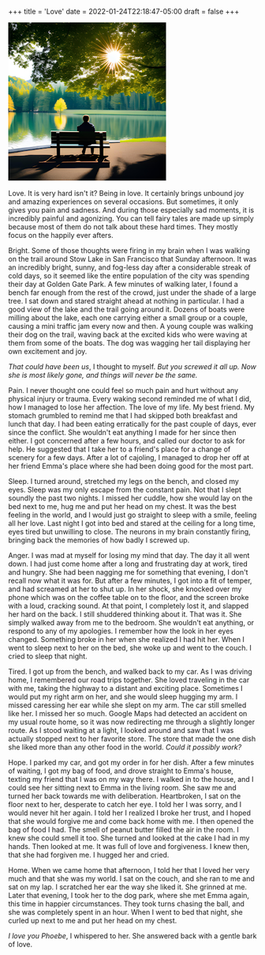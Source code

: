 +++
title = 'Love'
date = 2022-01-24T22:18:47-05:00
draft = false
+++

![love](../../content/images/love.png)

Love. It is very hard isn't it? Being in love. It certainly brings unbound joy and amazing experiences on several occasions. But sometimes, it only gives you pain and sadness. And during those especially sad moments, it is incredibly painful and agonizing. You can tell fairy tales are made up simply because most of them do not talk about these hard times. They mostly focus on the happily ever afters.
 

Bright. Some of those thoughts were firing in my brain when I was walking on the trail around Stow Lake in San Francisco that Sunday afternoon. It was an incredibly bright, sunny, and fog-less day after a considerable streak of cold days, so it seemed like the entire population of the city was spending their day at Golden Gate Park. A few minutes of walking later, I found a bench far enough from the rest of the crowd, just under the shade of a large tree. I sat down and stared straight ahead at nothing in particular. I had a good view of the lake and the trail going around it. Dozens of boats were milling about the lake, each one carrying either a small group or a couple, causing a mini traffic jam every now and then. A young couple was walking their dog on the trail, waving back at the excited kids who were waving at them from some of the boats. The dog was wagging her tail displaying her own excitement and joy.


*That could have been us*, I thought to myself. *But you screwed it all up. Now she is most likely gone, and things will never be the same.*

Pain. I never thought one could feel so much pain and hurt without any physical injury or trauma. Every waking second reminded me of what I did, how I managed to lose her affection. The love of my life. My best friend. My stomach grumbled to remind me that I had skipped both breakfast and lunch that day. I had been eating erratically for the past couple of days, ever since the conflict. She wouldn't eat anything I made for her since then either. I got concerned after a few hours, and called our doctor to ask for help. He suggested that I take her to a friend's place for a change of scenery for a few days. After a lot of cajoling, I managed to drop her off at her friend Emma's place where she had been doing good for the most part.

Sleep. I turned around, stretched my legs on the bench, and closed my eyes. Sleep was my only escape from the constant pain. Not that I slept soundly the past two nights. I missed her cuddle, how she would lay on the bed next to me, hug me and put her head on my chest. It was the best feeling in the world, and I would just go straight to sleep with a smile, feeling all her love. Last night I got into bed and stared at the ceiling for a long time, eyes tired but unwilling to close. The neurons in my brain constantly firing, bringing back the memories of how badly I screwed up.

Anger. I was mad at myself for losing my mind that day. The day it all went down. I had just come home after a long and frustrating day at work, tired and hungry. She had been nagging me for something that evening, I don't recall now what it was for. But after a few minutes, I got into a fit of temper, and had screamed at her to shut up. In her shock, she knocked over my phone which was on the coffee table on to the floor, and the screen broke with a loud, cracking sound. At that point, I completely lost it, and slapped her hard on the back. I still shuddered thinking about it. That was it. She simply walked away from me to the bedroom. She wouldn't eat anything, or respond to any of my apologies. I remember how the look in her eyes changed. Something broke in her when she realized I had hit her. When I went to sleep next to her on the bed, she woke up and went to the couch. I cried to sleep that night.

Tired. I got up from the bench, and walked back to my car. As I was driving home, I remembered our road trips together. She loved traveling in the car with me, taking the highway to a distant and exciting place. Sometimes I would put my right arm on her, and she would sleep hugging my arm. I missed caressing her ear while she slept on my arm. The car still smelled like her. I missed her so much. Google Maps had detected an accident on my usual route home, so it was now redirecting me through a slightly longer route. As I stood waiting at a light, I looked around and saw that I was actually stopped next to her favorite store. The store that made the one dish she liked more than any other food in the world. *Could it possibly work?*

Hope. I parked my car, and got my order in for her dish. After a few minutes of waiting, I got my bag of food, and drove straight to Emma's house, texting my friend that I was on my way there. I walked in to the house, and I could see her sitting next to Emma in the living room. She saw me and turned her back towards me with deliberation. Heartbroken, I sat on the floor next to her, desperate to catch her eye. I told her I was sorry, and I would never hit her again. I told her I realized I broke her trust, and I hoped that she would forgive me and come back home with me. I then opened the bag of food I had. The smell of peanut butter filled the air in the room. I knew she could smell it too. She turned and looked at the cake I had in my hands. Then looked at me. It was full of love and forgiveness. I knew then, that she had forgiven me. I hugged her and cried.

Home. When we came home that afternoon, I told her that I loved her very much and that she was my world. I sat on the couch, and she ran to me and sat on my lap. I scratched her ear the way she liked it. She grinned at me. Later that evening, I took her to the dog park, where she met Emma again, this time in happier circumstances. They took turns chasing the ball, and she was completely spent in an hour. When I went to bed that night, she curled up next to me and put her head on my chest.

*I love you Phoebe*, I whispered to her. She answered back with a gentle bark of love.